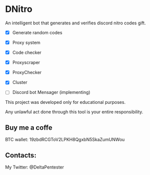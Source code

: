 # DNitro
An intelligent bot that generates and verifies discord nitro codes gift. 


- [X] Generate random codes
- [X] Proxy system
- [X] Code checker
- [X] Proxyscraper
- [X] ProxyChecker
- [X] Cluster
- [ ] Discord bot Mensager (implementing)


This project was developed only for educational purposes.

Any unlawful act done through this tool is your entire responsibility.

<h2>Buy me a coffe</h2>
BTC wallet: 19zbdRCGToV2LPKH8QgxbN5SkaZumUNWou


<h2>Contacts:</h2>
My Twitter: @DeltaPentester

